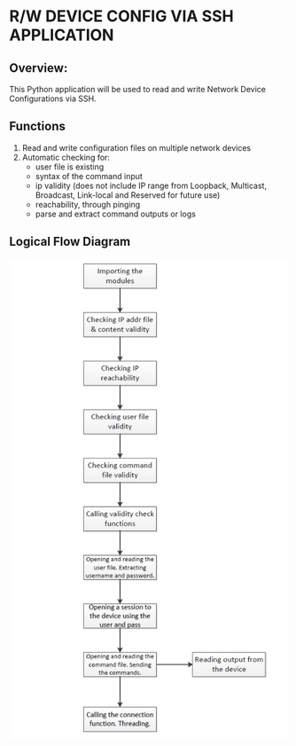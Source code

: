 # R/W DEVICE CONFIG VIA SSH APPLICATION

## Overview:

This Python application will be used to read and write Network Device Configurations via SSH.

## Functions
1. Read and write configuration files on multiple network devices
2. Automatic checking for:
    - user file is existing
    - syntax of the command input
    - ip validity (does not include IP range from Loopback, Multicast, Broadcast, Link-local and Reserved for future use)
    - reachability, through pinging
    - parse and extract command outputs or logs


## Logical Flow Diagram


![Logical Flow Diagram](image.png)
